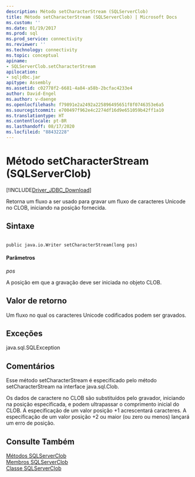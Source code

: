 ```yaml
---
description: Método setCharacterStream (SQLServerClob)
title: Método setCharacterStream (SQLServerClob) | Microsoft Docs
ms.custom: ''
ms.date: 01/19/2017
ms.prod: sql
ms.prod_service: connectivity
ms.reviewer: ''
ms.technology: connectivity
ms.topic: conceptual
apiname:
- SQLServerClob.setCharacterStream
apilocation:
- sqljdbc.jar
apitype: Assembly
ms.assetid: c02778f2-6681-4a84-a58b-2bcfac4233e4
author: David-Engel
ms.author: v-daenge
ms.openlocfilehash: f79891e2a2492a225896495651f8f0746353e6a5
ms.sourcegitcommit: e700497f962e4c2274df16d9e651059b42ff1a10
ms.translationtype: HT
ms.contentlocale: pt-BR
ms.lasthandoff: 08/17/2020
ms.locfileid: "88432228"
---
```

# <a name="setcharacterstream-method-sqlserverclob"></a>Método setCharacterStream (SQLServerClob)
[!INCLUDE[Driver_JDBC_Download](../../../includes/driver_jdbc_download.md)]

  Retorna um fluxo a ser usado para gravar um fluxo de caracteres Unicode no CLOB, iniciando na posição fornecida.  
  
## <a name="syntax"></a>Sintaxe  
  
```  
  
public java.io.Writer setCharacterStream(long pos)  
```  
  
#### <a name="parameters"></a>Parâmetros  
 *pos*  
  
 A posição em que a gravação deve ser iniciada no objeto CLOB.  
  
## <a name="return-value"></a>Valor de retorno  
 Um fluxo no qual os caracteres Unicode codificados podem ser gravados.  
  
## <a name="exceptions"></a>Exceções  
 java.sql.SQLException  
  
## <a name="remarks"></a>Comentários  
 Esse método setCharacterStream é especificado pelo método setCharacterStream na interface java.sql.Clob.  
  
 Os dados de caractere no CLOB são substituídos pelo gravador, iniciando na posição especificada, e podem ultrapassar o comprimento inicial do CLOB. A especificação de um valor posição +1 acrescentará caracteres. A especificação de um valor posição +2 ou maior (ou zero ou menos) lançará um erro de posição.  
  
## <a name="see-also"></a>Consulte Também  
 [Métodos SQLServerClob](../../../connect/jdbc/reference/sqlserverclob-methods.md)   
 [Membros SQLServerClob](../../../connect/jdbc/reference/sqlserverclob-members.md)   
 [Classe SQLServerClob](../../../connect/jdbc/reference/sqlserverclob-class.md)  
  
  
